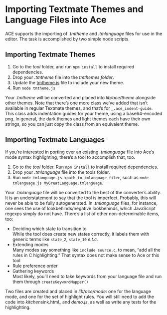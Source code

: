 Importing Textmate Themes and Language Files into Ace
=====================================================

ACE supports the importing of *.tmtheme* and *.tmlanguage* files for use
in the editor. The task is accomplished by two simple node scripts.

Importing Textmate Themes
-------------------------

1.  Go to the *tool* folder, and run `npm install` to install required
    dependencies.
2.  Drop your *.tmtheme* file into the *tmthemes folder*.
3.  Update the [tmtheme.js][] file to include your new theme.
4.  Run `node tmtheme.js`

Your *.tmtheme* will be converted and placed into *lib/ace/theme*
alongside other themes. Note that there’s one more class we’ve added
that isn’t available in regular Textmate themes, and that’s for
`_.ace_indent-guide`. This class adds indentation guides for your theme,
using a base64-encoded png. In general, the dark themes and light themes
each have their own strings, so you can just copy the class from an
equivalent theme.

Importing Textmate Languages
----------------------------

If you’re interested in porting over an existing *.tmlanguage* file into
Ace’s mode syntax highlighting, there’s a tool to accomplish that, too.

1.  Go to the *tool* folder. Run `npm install` to install required
    dependencies.
2.  Drop your *.tmlanguage* file into the tools folder.
3.  Run `node tmlanguage.js <path_to_tmlanguage_file>`, such as
    `node tmlanguage.js MyGreatLanguage.tmlanguage`.

Your *.tmlanguage* file will be converted to the best of the converter’s
ability. It is an understatement to say that the tool is imperfect.
Probably, this will never be able to be fully autogenerated. In
*.tmlanguage* files, for instance, one sees the use of
lookbehinds/negative lookbehinds, which JavaScript regexps simply do not
have. There’s a list of other non-determinable items, too:

-   Deciding which state to transition to  
     While the tool does create new states correctly, it labels them
    with generic terms like `state_2`, `state_10` _e.t.c._
-   Extending modes  
     Many modes say something like `include source.c`, to mean, “add all
    the rules in C highlighting.” That syntax does not make sense to Ace
    or this tool
-   Rule preference order
-   Gathering keywords  
     Most likely, you’ll need to take keywords from your language file
    and run them through `createKeywordMapper()`

Two files are created and placed in *lib/ace/mode*: one for the language
mode, and one for the set of highlight rules. You will still need to add
the code into *kitchen*sink.html\_ and *demo.js*, as well as write any
tests for the highlighting.

  [tmtheme.js]: https://github.com/ajaxorg/ace/blob/master/tool/tmtheme.js#L180